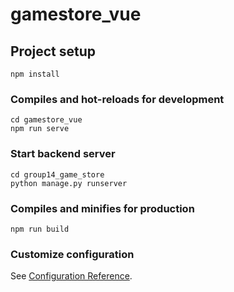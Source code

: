# gamestore_vue

## Project setup
```
npm install
```

### Compiles and hot-reloads for development
```
cd gamestore_vue
npm run serve
```

### Start backend server
```
cd group14_game_store
python manage.py runserver
```

### Compiles and minifies for production
```
npm run build
```

### Customize configuration
See [Configuration Reference](https://cli.vuejs.org/config/).
